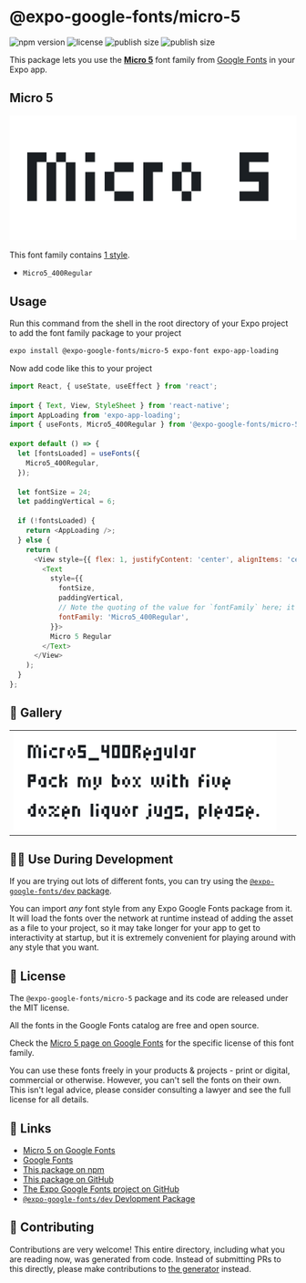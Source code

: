 # @expo-google-fonts/micro-5

![npm version](https://flat.badgen.net/npm/v/@expo-google-fonts/micro-5)
![license](https://flat.badgen.net/github/license/expo/google-fonts)
![publish size](https://flat.badgen.net/packagephobia/install/@expo-google-fonts/micro-5)
![publish size](https://flat.badgen.net/packagephobia/publish/@expo-google-fonts/micro-5)

This package lets you use the [**Micro 5**](https://fonts.google.com/specimen/Micro+5) font family from [Google Fonts](https://fonts.google.com/) in your Expo app.

## Micro 5

![Micro 5](./font-family.png)

This font family contains [1 style](#-gallery).

- `Micro5_400Regular`

## Usage

Run this command from the shell in the root directory of your Expo project to add the font family package to your project
```sh
expo install @expo-google-fonts/micro-5 expo-font expo-app-loading
```

Now add code like this to your project
```js
import React, { useState, useEffect } from 'react';

import { Text, View, StyleSheet } from 'react-native';
import AppLoading from 'expo-app-loading';
import { useFonts, Micro5_400Regular } from '@expo-google-fonts/micro-5';

export default () => {
  let [fontsLoaded] = useFonts({
    Micro5_400Regular,
  });

  let fontSize = 24;
  let paddingVertical = 6;

  if (!fontsLoaded) {
    return <AppLoading />;
  } else {
    return (
      <View style={{ flex: 1, justifyContent: 'center', alignItems: 'center' }}>
        <Text
          style={{
            fontSize,
            paddingVertical,
            // Note the quoting of the value for `fontFamily` here; it expects a string!
            fontFamily: 'Micro5_400Regular',
          }}>
          Micro 5 Regular
        </Text>
      </View>
    );
  }
};

```

## 🔡 Gallery


||||
|-|-|-|
|![Micro5_400Regular](./Micro5_400Regular.ttf.png)||||


## 👩‍💻 Use During Development

If you are trying out lots of different fonts, you can try using the [`@expo-google-fonts/dev` package](https://github.com/expo/google-fonts/tree/master/font-packages/dev#readme).

You can import *any* font style from any Expo Google Fonts package from it. It will load the fonts
over the network at runtime instead of adding the asset as a file to your project, so it may take longer
for your app to get to interactivity at startup, but it is extremely convenient
for playing around with any style that you want.

## 📖 License

The `@expo-google-fonts/micro-5` package and its code are released under the MIT license.

All the fonts in the Google Fonts catalog are free and open source.

Check the [Micro 5 page on Google Fonts](https://fonts.google.com/specimen/Micro+5) for the specific license of this font family.

You can use these fonts freely in your products & projects - print or digital, commercial or otherwise. However, you can't sell the fonts on their own. This isn't legal advice, please consider consulting a lawyer and see the full license for all details.

## 🔗 Links

- [Micro 5 on Google Fonts](https://fonts.google.com/specimen/Micro+5)
- [Google Fonts](https://fonts.google.com/)
- [This package on npm](https://www.npmjs.com/package/@expo-google-fonts/micro-5)
- [This package on GitHub](https://github.com/expo/google-fonts/tree/master/font-packages/micro-5)
- [The Expo Google Fonts project on GitHub](https://github.com/expo/google-fonts)
- [`@expo-google-fonts/dev` Devlopment Package](https://github.com/expo/google-fonts/tree/master/font-packages/dev)

## 🤝 Contributing

Contributions are very welcome! This entire directory, including what you are reading now, was generated from code. Instead of submitting PRs to this directly, please make contributions to [the generator](https://github.com/expo/google-fonts/tree/master/packages/generator) instead.
